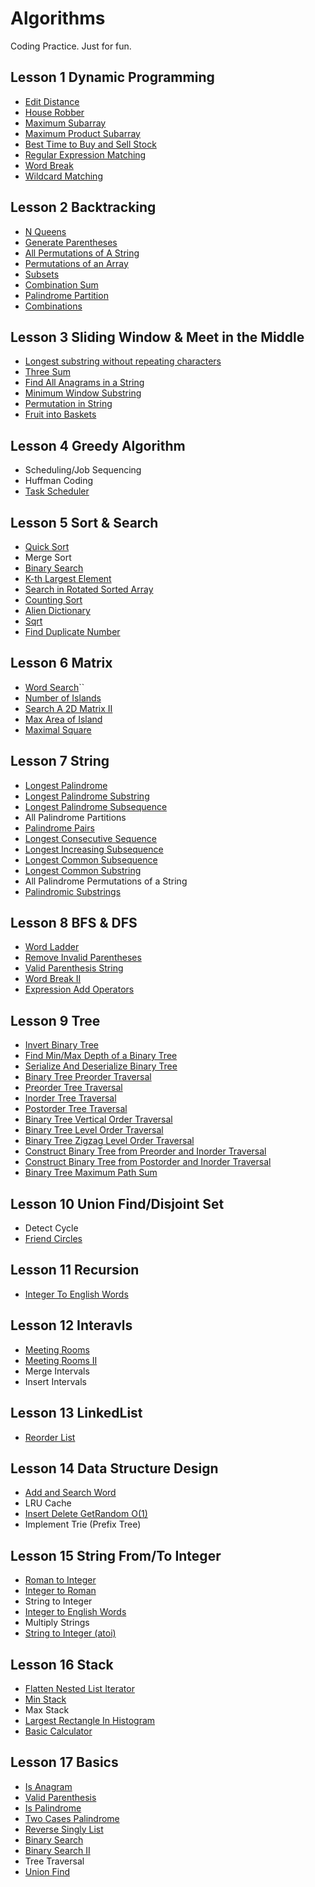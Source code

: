 # Algorithms

Coding Practice. Just for fun.

## Lesson 1 Dynamic Programming
- [Edit Distance](https://github.com/ZRonchy/Algorithms/blob/master/src/main/java/submitted/EditDistance.java)
- [House Robber](https://github.com/ZRonchy/Algorithms/blob/master/src/main/java/submitted/HouseRobber.java)
- [Maximum Subarray](https://github.com/ZRonchy/Algorithms/blob/master/src/main/java/submitted/MaximumSubarray.java)
- [Maximum Product Subarray](https://github.com/ZRonchy/Algorithms/blob/master/src/main/java/submitted/MaximumProductSubarray.java)
- [Best Time to Buy and Sell Stock](https://github.com/ZRonchy/Algorithms/blob/master/src/main/java/submitted/BuyAndSellStock.java)
- [Regular Expression Matching](https://github.com/ZRonchy/Algorithms/blob/master/src/main/java/submitted/RegularExpressionMatching.java)
- [Word Break](https://github.com/ZRonchy/Algorithms/blob/master/src/main/java/submitted/WordBreak.java)
- [Wildcard Matching](https://github.com/ZRonchy/Algorithms/blob/master/src/main/java/submitted/WildcardMatching.java)

## Lesson 2 Backtracking
- [N Queens](https://github.com/ZRonchy/Algorithms/blob/master/src/main/java/submitted/NQueens.java)
- [Generate Parentheses](https://github.com/ZRonchy/Algorithms/blob/master/src/main/java/submitted/GenerateParentheses.java)
- [All Permutations of A String](https://github.com/ZRonchy/Algorithms/blob/master/src/main/java/leetcode/stringarray/AllPermutationsOfString.java)
- [Permutations of an Array](https://github.com/ZRonchy/Algorithms/blob/master/src/main/java/submitted/Permutations.java)
- [Subsets](https://github.com/ZRonchy/Algorithms/blob/master/src/main/java/submitted/Subsets.java)
- [Combination Sum](https://github.com/ZRonchy/Algorithms/blob/master/src/main/java/submitted/CombinationSum.java)
- [Palindrome Partition](https://github.com/ZRonchy/Algorithms/blob/master/src/main/java/submitted/PalindromePartition.java)
- [Combinations](https://github.com/ZRonchy/Algorithms/blob/master/src/main/java/submitted/Combinations.java)

## Lesson 3 Sliding Window & Meet in the Middle
- [Longest substring without repeating characters](https://github.com/ZRonchy/Algorithms/blob/master/src/main/java/submitted/LongestSubstringWithoutRepeatingCharacters.java)
- [Three Sum](https://github.com/ZRonchy/Algorithms/blob/master/src/main/java/submitted/ThreeSum.java)
- [Find All Anagrams in a String](https://github.com/ZRonchy/Algorithms/blob/master/src/main/java/submitted/FindAllAnagramsInAString.java)
- [Minimum Window Substring](https://github.com/ZRonchy/Algorithms/blob/master/src/main/java/submitted/MinimumWindowSubstring.java)
- [Permutation in String](https://github.com/ZRonchy/Algorithms/blob/master/src/main/java/submitted/PermutationInString.java)
- [Fruit into Baskets](https://github.com/ZRonchy/Algorithms/blob/master/src/main/java/submitted/FruitIntoBaskets.java)
 
## Lesson 4 Greedy Algorithm
- Scheduling/Job Sequencing
- Huffman Coding
- [Task Scheduler](https://github.com/ZRonchy/Algorithms/blob/master/src/main/java/submitted/TaskScheduler.java)

## Lesson 5 Sort & Search
- [Quick Sort](https://github.com/ZRonchy/Algorithms/blob/master/src/main/java/submitted/QuickSort.java)
- Merge Sort
- [Binary Search](https://github.com/ZRonchy/Algorithms/blob/master/src/main/java/leetcode/sorting/BinarySearch.java)
- [K-th Largest Element](https://github.com/ZRonchy/Algorithms/blob/master/src/main/java/submitted/FindKthLargest.java)
- [Search in Rotated Sorted Array](https://github.com/ZRonchy/Algorithms/blob/master/src/main/java/submitted/SearchInRotatedSortedArray.java)
- [Counting Sort](https://github.com/ZRonchy/Algorithms/blob/master/src/main/java/leetcode/sorting/CountingSort.java)
- [Alien Dictionary](https://github.com/ZRonchy/Algorithms/blob/master/src/main/java/leetcode/sorting/AlienDictionary.java)
- [Sqrt](https://github.com/ZRonchy/Algorithms/blob/master/src/main/java/leetcode/sorting/Sqrt.java)
- [Find Duplicate Number](https://github.com/ZRonchy/Algorithms/blob/master/src/main/java/leetcode/sorting/FindDuplicateNumber.java)

## Lesson 6 Matrix
- [Word Search](https://github.com/ZRonchy/Algorithms/blob/master/src/main/java/submitted/WordSearch.java)``
- [Number of Islands](https://github.com/ZRonchy/Algorithms/blob/master/src/main/java/submitted/NumberOfIslands.java)
- [Search A 2D Matrix II](https://github.com/ZRonchy/Algorithms/blob/master/src/main/java/submitted/SearchA2DMatrixII.java)
- [Max Area of Island](https://github.com/ZRonchy/Algorithms/blob/master/src/main/java/submitted/MaxAreaOfIsland.java)
- [Maximal Square](https://github.com/ZRonchy/Algorithms/blob/master/src/main/java/submitted/MaximalSquare.java)

## Lesson 7 String
- [Longest Palindrome](https://github.com/ZRonchy/Algorithms/blob/master/src/main/java/leetcode/greedyalgorithm/LongestPalindrome.java)
- [Longest Palindrome Substring](https://github.com/ZRonchy/Algorithms/blob/master/src/main/java/submitted/LongestPalindromicSubstring.java)
- [Longest Palindrome Subsequence](https://github.com/ZRonchy/Algorithms/blob/master/src/main/java/submitted/LongestPalindromicSubsequence.java)
- All Palindrome Partitions
- [Palindrome Pairs](https://github.com/ZRonchy/Algorithms/blob/master/src/main/java/submitted/PalindromePairs.java)
- [Longest Consecutive Sequence](https://github.com/ZRonchy/Algorithms/blob/master/src/main/java/submitted/LongestConsecutiveSequence.java)
- [Longest Increasing Subsequence](https://github.com/ZRonchy/Algorithms/blob/master/src/main/java/submitted/LongestIncreasingSubsequence.java)
- [Longest Common Subsequence](https://github.com/ZRonchy/Algorithms/blob/master/src/main/java/leetcode/dynamicprogramming/LongestCommonSubsequence.java)
- [Longest Common Substring](https://github.com/ZRonchy/Algorithms/blob/master/src/main/java/leetcode/dynamicprogramming/LongestCommonSubstring.java)
- All Palindrome Permutations of a String
- [Palindromic Substrings](https://github.com/ZRonchy/Algorithms/blob/master/src/main/java/submitted/PalindromicSubstrings.java)

## Lesson 8 BFS & DFS
- [Word Ladder](https://github.com/ZRonchy/Algorithms/blob/master/src/main/java/submitted/WordLadder.java)
- [Remove Invalid Parentheses](https://github.com/ZRonchy/Algorithms/blob/master/src/main/java/submitted/RemoveInvalidParentheses.java)
- [Valid Parenthesis String](https://github.com/ZRonchy/Algorithms/blob/master/src/main/java/submitted/ValidParenthesisString.java)
- [Word Break II](https://github.com/ZRonchy/Algorithms/blob/master/src/main/java/submitted/WordBreak.java)
- [Expression Add Operators](https://github.com/ZRonchy/Algorithms/blob/master/src/main/java/submitted/ExpressionAddOperators.java)

## Lesson 9 Tree
- [Invert Binary Tree](https://github.com/ZRonchy/Algorithms/blob/master/src/main/java/submitted/InvertBinaryTree.java)
- [Find Min/Max Depth of a Binary Tree](https://github.com/ZRonchy/Algorithms/blob/master/src/main/java/submitted/MaximumDepthOfBinaryTree.java)
- [Serialize And Deserialize Binary Tree](https://github.com/ZRonchy/Algorithms/blob/master/src/main/java/submitted/SerializeDeserializeTree.java)
- [Binary Tree Preorder Traversal](https://github.com/ZRonchy/Algorithms/blob/master/src/main/java/submitted/BinaryTreePreorderTraversal.java)
- [Preorder Tree Traversal](https://github.com/ZRonchy/Algorithms/blob/master/src/main/java/submitted/BinaryTreePreorderTraversal.java)
- [Inorder Tree Traversal](https://github.com/ZRonchy/Algorithms/blob/master/src/main/java/submitted/BinaryTreeInorderTraversal.java)
- [Postorder Tree Traversal](https://github.com/ZRonchy/Algorithms/blob/master/src/main/java/submitted/BinaryTreePostorderTraversal.java)
- [Binary Tree  Vertical Order Traversal](https://github.com/ZRonchy/Algorithms/blob/master/src/main/java/submitted/BinaryTreeVerticalOrderTraversal.java)
- [Binary Tree  Level Order Traversal](https://github.com/ZRonchy/Algorithms/blob/master/src/main/java/submitted/BinaryTreeLevelOrderTraversal.java)
- [Binary Tree Zigzag Level Order Traversal](https://github.com/ZRonchy/Algorithms/blob/master/src/main/java/submitted/BinaryTreeZigzagLevelOrderTraversal.java)
- [Construct Binary Tree from Preorder and Inorder Traversal](https://github.com/ZRonchy/Algorithms/blob/master/src/main/java/submitted/ConstructBTFromPreorderInorder.java)
- [Construct Binary Tree from Postorder and Inorder Traversal](https://github.com/ZRonchy/Algorithms/blob/master/src/main/java/submitted/ConstructBTFromPostorderInorder.java)
- [Binary Tree Maximum Path Sum](https://github.com/ZRonchy/Algorithms/blob/master/src/main/java/submitted/BinaryTreeMaximumPathSum.java.java)

## Lesson 10 Union Find/Disjoint Set
- Detect Cycle
- [Friend Circles](https://github.com/ZRonchy/Algorithms/blob/master/src/main/java/submitted/FriendCircles.java)

## Lesson 11 Recursion
- [Integer To English Words](https://github.com/ZRonchy/Algorithms/blob/master/src/main/java/submitted/IntegerToEnglishWords.java)

## Lesson 12 Interavls
- [Meeting Rooms](https://github.com/ZRonchy/Algorithms/blob/master/src/main/java/submitted/MeetingRooms.java)
- [Meeting Rooms II](https://github.com/ZRonchy/Algorithms/blob/master/src/main/java/submitted/MeetingRoomsII.java)
- Merge Intervals
- Insert Intervals

## Lesson 13 LinkedList
- [Reorder List](https://github.com/ZRonchy/Algorithms/blob/master/src/main/java/submitted/ReorderList.java)

## Lesson 14 Data Structure Design
- [Add and Search Word](https://github.com/ZRonchy/Algorithms/blob/master/src/main/java/submitted/WordDictionary.java)
- LRU Cache
- [Insert Delete GetRandom O(1)](https://github.com/ZRonchy/Algorithms/blob/master/src/main/java/submitted/InsertDeleteGetRandom.java)
- Implement Trie (Prefix Tree)

## Lesson 15 String From/To Integer
- [Roman to Integer](https://github.com/ZRonchy/Algorithms/blob/master/src/main/java/submitted/RomanToInteger.java)
- [Integer to Roman](https://github.com/ZRonchy/Algorithms/blob/master/src/main/java/submitted/IntegerToRoman.java)
- String to Integer
- [Integer to English Words](https://github.com/ZRonchy/Algorithms/blob/master/src/main/java/submitted/IntegerToEnglishWords.java)
- Multiply Strings
- [String to Integer (atoi)](https://github.com/ZRonchy/Algorithms/blob/master/src/main/java/submitted/StringToInteger.java)

## Lesson 16 Stack
- [Flatten Nested List Iterator](https://github.com/ZRonchy/Algorithms/blob/master/src/main/java/submitted/FlattenNestedListIterator.java)
- [Min Stack](https://github.com/ZRonchy/Algorithms/blob/master/src/main/java/submitted/MinStack.java)
- Max Stack
- [Largest Rectangle In Histogram](https://github.com/ZRonchy/Algorithms/blob/master/src/main/java/submitted/LargestRectangleInHistogram.java)
- [Basic Calculator](https://github.com/ZRonchy/Algorithms/blob/master/src/main/java/submitted/BasicCalculator.java)

## Lesson 17 Basics
- [Is Anagram](https://github.com/ZRonchy/Algorithms/blob/master/src/main/java/leetcode/stringarray/Anagrams.java)
- [Valid Parenthesis](https://github.com/ZRonchy/Algorithms/blob/master/src/main/java/leetcode/stringarray/RemoveInvalidParentheses.java)
- [Is Palindrome](https://github.com/ZRonchy/Algorithms/blob/master/src/main/java/submitted/PalindromePairs.java)
- [Two Cases Palindrome](https://github.com/ZRonchy/Algorithms/blob/master/src/main/java/submitted/LongestPalindromicSubstring.java)
- [Reverse Singly List](https://github.com/ZRonchy/Algorithms/blob/master/src/main/java/submitted/ReorderList.java)
- [Binary Search](https://github.com/ZRonchy/Algorithms/blob/master/src/main/java/leetcode/sorting/BinarySearch.java)
- [Binary Search II](https://github.com/ZRonchy/Algorithms/blob/master/src/main/java/submitted/FindFirstAndLastElementInSortedArray.java)
- Tree Traversal
- [Union Find](https://github.com/ZRonchy/Algorithms/blob/master/src/main/java/submitted/UnionFind.java)

